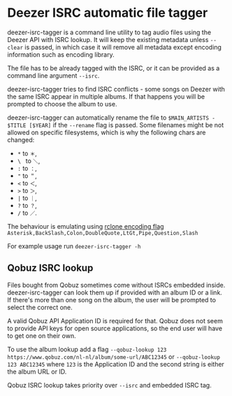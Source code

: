 # Deezer ISRC automatic file tagger

deezer-isrc-tagger is a command line utility to tag audio files using the Deezer API with ISRC lookup. It will keep the
existing metadata unless `--clear` is passed, in which case it will remove all metadata except encoding information such
as encoding library.

The file has to be already tagged with the ISRC, or it can be provided as a command line argument `--isrc`.

deezer-isrc-tagger tries to find ISRC conflicts - some songs on Deezer with the same ISRC appear in multiple albums. If
that happens you will be prompted to choose the album to use.

deezer-isrc-tagger can automatically rename the file to `$MAIN_ARTISTS - $TITLE [$YEAR]` if the `--rename` flag is
passed. Some filenames might be not allowed on specific filesystems, which is why the following chars are changed:
- `*` to `＊`,
- `\ ` to `＼`,
- `:` to `：`,
- `"` to `＂`,
- `<` to `＜`,
- `>` to `＞`,
- `|` to `｜`,
- `?` to `？`,
- `/` to `／`.

The behaviour is emulating using [rclone encoding flag](https://rclone.org/overview/#encoding)
`Asterisk,BackSlash,Colon,DoubleQuote,LtGt,Pipe,Question,Slash`

For example usage run `deezer-isrc-tagger -h`

## Qobuz ISRC lookup

Files bought from Qobuz sometimes come without ISRCs embedded inside. deezer-isrc-tagger can look them up if provided
with an album ID or a link. If there's more than one song on the album, the user will be prompted to select the correct
one.

A valid Qobuz API Application ID is required for that. Qobuz does not seem to provide API keys for open source
applications, so the end user will have to get one on their own. 

To use the album lookup add a flag `--qobuz-lookup 123 https://www.qobuz.com/nl-nl/album/some-url/ABC12345` or 
`--qobuz-lookup 123 ABC12345` where `123` is the Application ID and the second string is either the album URL or ID.

Qobuz ISRC lookup takes priority over `--isrc` and embedded ISRC tag.